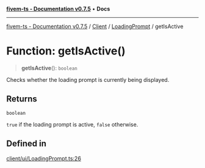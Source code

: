 [**fivem-ts - Documentation v0.7.5**](../../../../../README.md) • **Docs**

***

[fivem-ts - Documentation v0.7.5](../../../../../README.md) / [Client](../../../README.md) / [LoadingPrompt](../README.md) / getIsActive

# Function: getIsActive()

> **getIsActive**(): `boolean`

Checks whether the loading prompt is currently being displayed.

## Returns

`boolean`

`true` if the loading prompt is active, `false` otherwise.

## Defined in

[client/ui/LoadingPrompt.ts:26](https://github.com/Purpose-Dev/fivem-ts/blob/main/src/client/ui/LoadingPrompt.ts#L26)
